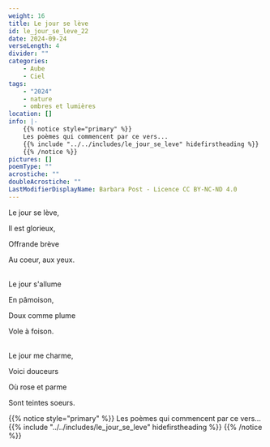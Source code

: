 ```yaml
---
weight: 16
title: Le jour se lève
id: le_jour_se_leve_22
date: 2024-09-24
verseLength: 4
divider: ""
categories:
    - Aube
    - Ciel
tags:
    - "2024"
    - nature
    - ombres et lumières
location: []
info: |-
    {{% notice style="primary" %}}
    Les poèmes qui commencent par ce vers...
    {{% include "../../includes/le_jour_se_leve" hidefirstheading %}}
    {{% /notice %}}
pictures: []
poemType: ""
acrostiche: ""
doubleAcrostiche: ""
LastModifierDisplayName: Barbara Post - Licence CC BY-NC-ND 4.0
---
```

Le jour se lève,

Il est glorieux,

Offrande brève

Au coeur, aux yeux.

 \
Le jour s'allume

En pâmoison,

Doux comme plume

Vole à foison.

 \
Le jour me charme,

Voici douceurs

Où rose et parme

Sont teintes soeurs.

{{% notice style="primary" %}}
Les poèmes qui commencent par ce vers...
{{% include "../../includes/le_jour_se_leve" hidefirstheading %}}
{{% /notice %}}
